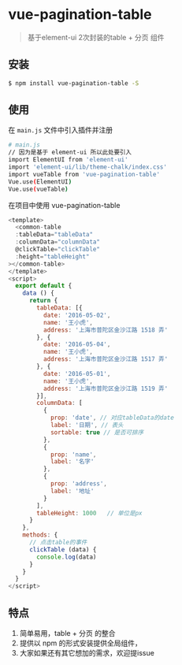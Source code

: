 # vue-pagination-table

> 基于element-ui 2次封装的table + 分页 组件


## 安装

``` bash
$ npm install vue-pagination-table -S
```
## 使用

在 `main.js` 文件中引入插件并注册

``` bash
# main.js
// 因为是基于 element-ui 所以此处要引入
import ElementUI from 'element-ui'
import 'element-ui/lib/theme-chalk/index.css'
import vueTable from 'vue-pagination-table'
Vue.use(ElementUI)
Vue.use(vueTable)
```

在项目中使用 vue-pagination-table

```js
<template>
  <common-table
  :tableData="tableData"
  :columnData="columnData"
  @clickTable="clickTable"
  :height="tableHeight"
></common-table>
</template>
<script>
  export default {
    data () {
      return {
        tableData: [{
          date: '2016-05-02',
          name: '王小虎',
          address: '上海市普陀区金沙江路 1518 弄'
        }, {
          date: '2016-05-04',
          name: '王小虎',
          address: '上海市普陀区金沙江路 1517 弄'
        }, {
          date: '2016-05-01',
          name: '王小虎',
          address: '上海市普陀区金沙江路 1519 弄'
        }],
        columnData: [
          {
            prop: 'date', // 对应tableData的date
            label: '日期', // 表头
            sortable: true // 是否可排序
          },
          {
            prop: 'name',
            label: '名字'
          },
          {
            prop: 'address',
            label: '地址'
          }
        ],
        tableHeight: 1000   // 单位是px
      }
    },
    methods: {
      // 点击table的事件
      clickTable (data) {
        console.log(data)
      }
    }
  }
</script>
```

## 特点
1. 简单易用，table + 分页 的整合
2. 提供以 npm 的形式安装提供全局组件，
3. 大家如果还有其它想加的需求，欢迎提issue

